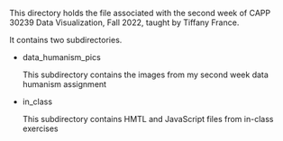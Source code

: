 This directory holds the file associated with the second week of CAPP 30239 Data Visualization, Fall 2022, taught by Tiffany France.

It contains two subdirectories.

- data_humanism_pics
  
  This subdirectory contains the images from my second week data humanism assignment
  
- in_class

  This subdirectory contains HMTL and JavaScript files from in-class exercises
